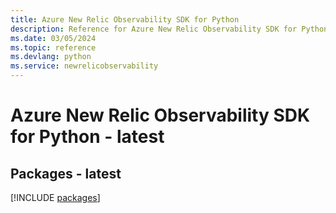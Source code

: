 ```yaml
---
title: Azure New Relic Observability SDK for Python
description: Reference for Azure New Relic Observability SDK for Python
ms.date: 03/05/2024
ms.topic: reference
ms.devlang: python
ms.service: newrelicobservability
---
```

# Azure New Relic Observability SDK for Python - latest
## Packages - latest
[!INCLUDE [packages](new-relic-observability-index.md)]